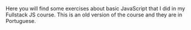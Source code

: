 Here you will find some exercises about basic JavaScript that I did in my Fullstack JS course.
This is an old version of the course and they are in Portuguese.

